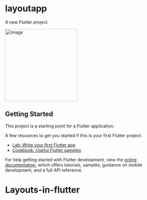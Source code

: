 # layoutapp

A new Flutter project.

<img width="236" alt="image" src="https://github.com/SelomieK/Layouts-in-flutter/assets/75025744/80e3ac7a-24d4-482c-81e5-8513fbe421fe">


## Getting Started

This project is a starting point for a Flutter application.

A few resources to get you started if this is your first Flutter project:

- [Lab: Write your first Flutter app](https://docs.flutter.dev/get-started/codelab)
- [Cookbook: Useful Flutter samples](https://docs.flutter.dev/cookbook)

For help getting started with Flutter development, view the
[online documentation](https://docs.flutter.dev/), which offers tutorials,
samples, guidance on mobile development, and a full API reference.
# Layouts-in-flutter



